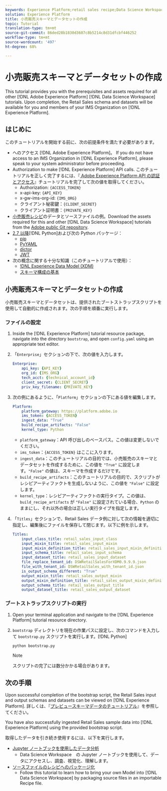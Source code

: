 ```yaml
---
keywords: Experience Platform;retail sales recipe;Data Science Workspace;popular topics
solution: Experience Platform
title: 小売販売スキーマとデータセットの作成
topic: Tutorial
translation-type: tm+mt
source-git-commit: 86ded28b1830d3607c8b5214c8d31dfcbf446252
workflow-type: tm+mt
source-wordcount: '497'
ht-degree: 68%

---
```



# 小売販売スキーマとデータセットの作成

This tutorial provides you with the prerequisites and assets required for all other [!DNL Adobe Experience Platform] [!DNL Data Science Workspace] tutorials. Upon completion, the Retail Sales schema and datasets will be available for you and members of your IMS Organization on [!DNL Experience Platform].

## はじめに

このチュートリアルを開始する前に、次の前提条件を満たす必要があります。
- へのアクセス [!DNL Adobe Experience Platform]。 If you do not have access to an IMS Organization in [!DNL Experience Platform], please speak to your system administrator before proceeding.
- Authorization to make [!DNL Experience Platform] API calls. このチュートリアルを正しく完了するには、『[ Adobe Experience Platform API の認証とアクセス](../../tutorials/authentication.md)』チュートリアルを完了して次の値を取得してください。
   - Authorization: `{ACCESS_TOKEN}`
   - x-api-key: `{API_KEY}`
   - x-gw-ims-org-id: `{IMS_ORG}`
   - クライアント秘密鍵：`{CLIENT_SECRET}`
   - クライアント証明書：`{PRIVATE_KEY}`
- [小売販売レシピ](../pre-built-recipes/retail-sales.md)のデータとソースファイルの例。Download the assets required for this and other [!DNL Data Science Workspace] tutorials from the [Adobe public Git repository](https://github.com/adobe/experience-platform-dsw-reference/).
- [ 2.7 以降](https://www.python.org/downloads/)[!DNL Python]および次の Python パッケージ：
   - [pip](https://pypi.org/project/pip/)
   - [PyYAML](https://pyyaml.org/)
   - [dictor](https://pypi.org/project/dictor/)
   - [JWT](https://pypi.org/project/jwt/)
- 次の概念に関する十分な知識（このチュートリアルで使用）：
   - [!DNL Experience Data Model (XDM)](../../xdm/home.md)
   - [スキーマ構成の基本](../../xdm/schema/field-dictionary.md)

## 小売販売スキーマとデータセットの作成

小売販売スキーマとデータセットは、提供されたブートストラップスクリプトを使用して自動的に作成されます。次の手順を順番に実行します。

### ファイルの設定

1. Inside the [!DNL Experience Platform] tutorial resource package, navigate into the directory `bootstrap`, and open `config.yaml` using an appropriate text editor.
2. 「`Enterprise`」セクションの下で、次の値を入力します。

   ```yaml
   Enterprise:
       api_key: {API_KEY}
       org_id: {IMS_ORG}
       tech_acct: {technical_account_id}
       client_secret: {CLIENT_SECRET}
       priv_key_filename: {PRIVATE_KEY}
   ```

3. 次の例にあるように、「`Platform`」セクションの下にある値を編集します。

   ```yaml
   Platform:
       platform_gateway: https://platform.adobe.io
       ims_token: {ACCESS_TOKEN}
       ingest_data: "True"
       build_recipe_artifacts: "False"
       kernel_type: Python
   ```

   - `platform_gateway`：API 呼び出しのベースパス。この値は変更しないでください。
   - `ims_token`：`{ACCESS_TOKEN}` はここに入ります。
   - `ingest_data`：このチュートリアルの目的では、小売販売のスキーマとデータセットを作成するために、この値を `"True"` に設定します。`"False"` の値は、スキーマを作成するだけです。
   - `build_recipe_artifacts`：このチュートリアルの目的で、スクリプトがレシピアーティファクトを生成しないように、この値を `"False"` に設定します。
   - `kernel_type`：レシピアーティファクトの実行タイプ。この値は、`build_recipe_artifacts` が `"False"` に設定されている場合、`Python` のままにし、それ以外の場合は正しい実行タイプを指定します。

4. 「`Titles`」セクションで、Retail Sales データ例に対して次の情報を適切に指定し、編集後にファイルを保存して閉じます。以下に例を示します。

   ```yaml
   Titles:
       input_class_title: retail_sales_input_class
       input_mixin_title: retail_sales_input_mixin
       input_mixin_definition_title: retail_sales_input_mixin_definition
       input_schema_title: retail_sales_input_schema
       input_dataset_title: retail_sales_input_dataset
       file_replace_tenant_id: DSWRetailSalesForXDM0.9.9.9.json
       file_with_tenant_id: DSWRetailSales_with_tenant_id.json
       is_output_schema_different: "True"
       output_mixin_title: retail_sales_output_mixin
       output_mixin_definition_title: retail_sales_output_mixin_definition
       output_schema_title: retail_sales_output_title
       output_dataset_title: retail_sales_output_dataset
   ```

### ブートストラップスクリプトの実行

1. Open your terminal application and navigate to the [!DNL Experience Platform] tutorial resource directory.
2. `bootstrap` ディレクトリを現在の作業パスに設定し、次のコマンドを入力して `bootstrap.py` スクリプトを実行します。[!DNL Python]

   ```bash
   python bootstrap.py
   ```

   >[!NOTE]
   >
   > スクリプトの完了には数分かかる場合があります。

## 次の手順

Upon successful completion of the bootstrap script, the Retail Sales input and output schemas and datasets can be viewed on [!DNL Experience Platform]. 詳しくは、『[プレビュースキーマデータのチュートリアル](./preview-schema-data.md)』を参照してください。

You have also successfully ingested Retail Sales sample data into [!DNL Experience Platform] using the provided bootstrap script.

取得したデータを引き続き使用するには、以下を実行します。
- [Jupyter ノートブックを使用したデータ分析](../jupyterlab/analyze-your-data.md)
   - Data Science Workspace　の Jupyter ノートブックを使用して、データにアクセスし、調査、視覚化、理解します。
- [ソースファイルのレシピへのパッケージ化](./package-source-files-recipe.md)
   - Follow this tutorial to learn how to bring your own Model into [!DNL Data Science Workspace] by packaging source files in an importable Recipe file.